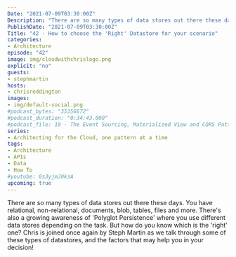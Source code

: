 ```yaml
---
Date: "2021-07-09T03:30:00Z"
Description: "There are so many types of data stores out there these days. You have relational, non-relational, documents, blob, tables, files and more. There's also a growing awareness of 'Polyglot Persistence' where you use different data stores depending on the task. But how do you know which is the 'right' one? Chris is joined once again by Steph Martin as we talk through some of these types of datastores, and the factors that may help you in your decision!"
PublishDate: "2021-07-09T03:30:00Z"
Title: "42 - How to choose the 'Right' Datastore for your scenario"
categories:
- Architecture
episode: "42"
image: img/cloudwithchrislogo.png
explicit: "no"
guests:
- stephmartin
hosts:
- chrisreddington
images:
- img/default-social.png
#podcast_bytes: "35356672"
#podcast_duration: "0:34:43.000"
#podcast_file: 19 - The Event Sourcing, Materialized View and CQRS Patterns.mp3
series:
- Architecting for the Cloud, one pattern at a time
tags:
- Architecture
- APIs
- Data
- How To
#youtube: 0s3yjmJ0ksA
upcoming: true
---
```

There are so many types of data stores out there these days. You have relational, non-relational, documents, blob, tables, files and more. There's also a growing awareness of 'Polyglot Persistence' where you use different data stores depending on the task. But how do you know which is the 'right' one? Chris is joined once again by Steph Martin as we talk through some of these types of datastores, and the factors that may help you in your decision!